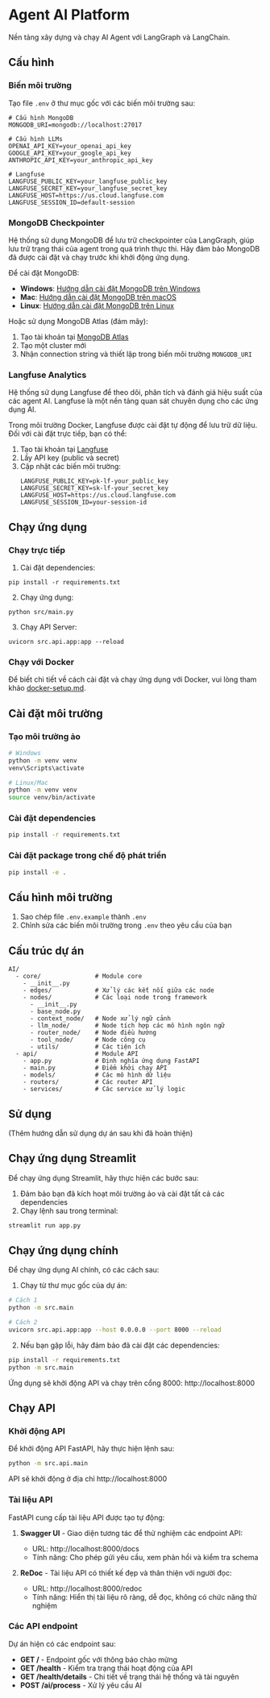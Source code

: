 # Agent AI Platform

Nền tảng xây dựng và chạy AI Agent với LangGraph và LangChain.

## Cấu hình

### Biến môi trường

Tạo file `.env` ở thư mục gốc với các biến môi trường sau:

```
# Cấu hình MongoDB
MONGODB_URI=mongodb://localhost:27017

# Cấu hình LLMs
OPENAI_API_KEY=your_openai_api_key
GOOGLE_API_KEY=your_google_api_key
ANTHROPIC_API_KEY=your_anthropic_api_key

# Langfuse
LANGFUSE_PUBLIC_KEY=your_langfuse_public_key
LANGFUSE_SECRET_KEY=your_langfuse_secret_key
LANGFUSE_HOST=https://us.cloud.langfuse.com
LANGFUSE_SESSION_ID=default-session
```

### MongoDB Checkpointer

Hệ thống sử dụng MongoDB để lưu trữ checkpointer của LangGraph, giúp lưu trữ trạng thái của agent trong quá trình thực thi. Hãy đảm bảo MongoDB đã được cài đặt và chạy trước khi khởi động ứng dụng.

Để cài đặt MongoDB:
- **Windows**: [Hướng dẫn cài đặt MongoDB trên Windows](https://www.mongodb.com/docs/manual/tutorial/install-mongodb-on-windows/)
- **Mac**: [Hướng dẫn cài đặt MongoDB trên macOS](https://www.mongodb.com/docs/manual/tutorial/install-mongodb-on-os-x/)
- **Linux**: [Hướng dẫn cài đặt MongoDB trên Linux](https://www.mongodb.com/docs/manual/administration/install-on-linux/)

Hoặc sử dụng MongoDB Atlas (đám mây):
1. Tạo tài khoản tại [MongoDB Atlas](https://www.mongodb.com/cloud/atlas)
2. Tạo một cluster mới
3. Nhận connection string và thiết lập trong biến môi trường `MONGODB_URI`

### Langfuse Analytics

Hệ thống sử dụng Langfuse để theo dõi, phân tích và đánh giá hiệu suất của các agent AI. Langfuse là một nền tảng quan sát chuyên dụng cho các ứng dụng AI.

Trong môi trường Docker, Langfuse được cài đặt tự động để lưu trữ dữ liệu. Đối với cài đặt trực tiếp, bạn có thể:

1. Tạo tài khoản tại [Langfuse](https://langfuse.com)
2. Lấy API key (public và secret)
3. Cập nhật các biến môi trường:
   ```
   LANGFUSE_PUBLIC_KEY=pk-lf-your_public_key
   LANGFUSE_SECRET_KEY=sk-lf-your_secret_key
   LANGFUSE_HOST=https://us.cloud.langfuse.com
   LANGFUSE_SESSION_ID=your-session-id
   ```

## Chạy ứng dụng

### Chạy trực tiếp

1. Cài đặt dependencies:
```
pip install -r requirements.txt
```

2. Chạy ứng dụng:
```
python src/main.py
```

3. Chạy API Server:
```
uvicorn src.api.app:app --reload
```

### Chạy với Docker

Để biết chi tiết về cách cài đặt và chạy ứng dụng với Docker, vui lòng tham khảo [docker-setup.md](docker-setup.md).

## Cài đặt môi trường

### Tạo môi trường ảo
```bash
# Windows
python -m venv venv
venv\Scripts\activate

# Linux/Mac
python -m venv venv
source venv/bin/activate
```

### Cài đặt dependencies
```bash
pip install -r requirements.txt
```

### Cài đặt package trong chế độ phát triển
```bash
pip install -e .
```

## Cấu hình môi trường
1. Sao chép file `.env.example` thành `.env`
2. Chỉnh sửa các biến môi trường trong `.env` theo yêu cầu của bạn

## Cấu trúc dự án
```
AI/
  - core/               # Module core
    - __init__.py
    - edges/            # Xử lý các kết nối giữa các node
    - nodes/            # Các loại node trong framework
      - __init__.py
      - base_node.py
      - context_node/   # Node xử lý ngữ cảnh
      - llm_node/       # Node tích hợp các mô hình ngôn ngữ
      - router_node/    # Node điều hướng
      - tool_node/      # Node công cụ
      - utils/          # Các tiện ích
  - api/                # Module API
    - app.py            # Định nghĩa ứng dụng FastAPI
    - main.py           # Điểm khởi chạy API
    - models/           # Các mô hình dữ liệu
    - routers/          # Các router API
    - services/         # Các service xử lý logic
```

## Sử dụng
(Thêm hướng dẫn sử dụng dự án sau khi đã hoàn thiện) 

## Chạy ứng dụng Streamlit

Để chạy ứng dụng Streamlit, hãy thực hiện các bước sau:

1. Đảm bảo bạn đã kích hoạt môi trường ảo và cài đặt tất cả các dependencies
2. Chạy lệnh sau trong terminal:

```bash
streamlit run app.py
```

## Chạy ứng dụng chính

Để chạy ứng dụng AI chính, có các cách sau:

1. Chạy từ thư mục gốc của dự án:
```bash
# Cách 1
python -m src.main

# Cách 2
uvicorn src.api.app:app --host 0.0.0.0 --port 8000 --reload
```

2. Nếu bạn gặp lỗi, hãy đảm bảo đã cài đặt các dependencies:
```bash
pip install -r requirements.txt
python -m src.main
```

Ứng dụng sẽ khởi động API và chạy trên cổng 8000: http://localhost:8000

## Chạy API

### Khởi động API

Để khởi động API FastAPI, hãy thực hiện lệnh sau:

```bash
python -m src.api.main
```

API sẽ khởi động ở địa chỉ http://localhost:8000

### Tài liệu API

FastAPI cung cấp tài liệu API được tạo tự động:

1. **Swagger UI** - Giao diện tương tác để thử nghiệm các endpoint API:
   - URL: http://localhost:8000/docs
   - Tính năng: Cho phép gửi yêu cầu, xem phản hồi và kiểm tra schema

2. **ReDoc** - Tài liệu API có thiết kế đẹp và thân thiện với người đọc:
   - URL: http://localhost:8000/redoc
   - Tính năng: Hiển thị tài liệu rõ ràng, dễ đọc, không có chức năng thử nghiệm

### Các API endpoint

Dự án hiện có các endpoint sau:

- **GET /** - Endpoint gốc với thông báo chào mừng
- **GET /health** - Kiểm tra trạng thái hoạt động của API
- **GET /health/details** - Chi tiết về trạng thái hệ thống và tài nguyên
- **POST /ai/process** - Xử lý yêu cầu AI
